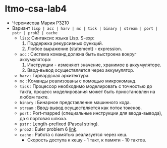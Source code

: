 # Itmo-csa-lab4
- Черемисова Мария P3210
- Вариант `lisp | acc | harv | mc | tick | binary | stream | port | pstr | prob2 | cache`
  - `lisp`: Синтаксис языка Lisp. S-exp:
    1. Поддержка рекурсивных функций.
    2. Любое выражение (statement) - expression.
  - `acc` : Система команд должна быть выстроена вокруг аккумулятора:
    1. Инструкции - изменяют значение, хранимое в аккумуляторе.
    2. Ввод-вывод осуществляется через аккумулятор.
  - `harv` : Гарвардская архитектура.
  - `mc` : Команды реализованы с помощью микрокоманд.
  - `tick` : Процессор необходимо моделировать с точностью до такта, процесс моделирования может быть приостановлен на любом такте.
  - `binary` : Бинарное представление машинного кода.
  - `stream` : Ввод-вывод осуществляется как поток токенов.
  - `port` : Port-mapped (специальные инструкции для ввода-вывода), да я портовая шлюха.
  - `pstr` : Length-prefixed (Pascal string).
  - `prob2` : Euler problem 6 [link](https://projecteuler.net/problem=6).
  - `cache` : Работа с памятью реализуется через кеш.
    - Скорость доступа к кешу - 1 такт, к памяти - 10 тактов.
